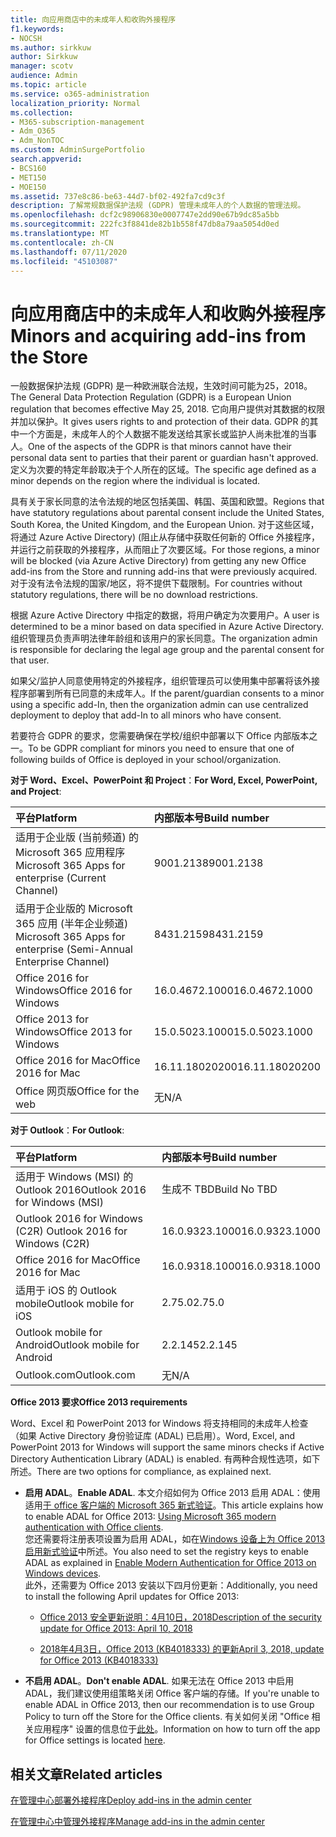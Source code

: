 ```yaml
---
title: 向应用商店中的未成年人和收购外接程序
f1.keywords:
- NOCSH
ms.author: sirkkuw
author: Sirkkuw
manager: scotv
audience: Admin
ms.topic: article
ms.service: o365-administration
localization_priority: Normal
ms.collection:
- M365-subscription-management
- Adm_O365
- Adm_NonTOC
ms.custom: AdminSurgePortfolio
search.appverid:
- BCS160
- MET150
- MOE150
ms.assetid: 737e8c86-be63-44d7-bf02-492fa7cd9c3f
description: 了解常规数据保护法规 (GDPR) 管理未成年人的个人数据的管理法规。
ms.openlocfilehash: dcf2c98906830e0007747e2dd90e67b9dc85a5bb
ms.sourcegitcommit: 222fc3f8841de82b1b558f47db8a79aa5054d0ed
ms.translationtype: MT
ms.contentlocale: zh-CN
ms.lasthandoff: 07/11/2020
ms.locfileid: "45103087"
---
```

# <a name="minors-and-acquiring-add-ins-from-the-store"></a><span data-ttu-id="b7383-103">向应用商店中的未成年人和收购外接程序</span><span class="sxs-lookup"><span data-stu-id="b7383-103">Minors and acquiring add-ins from the Store</span></span>

<span data-ttu-id="b7383-104">一般数据保护法规 (GDPR) 是一种欧洲联合法规，生效时间可能为25，2018。</span><span class="sxs-lookup"><span data-stu-id="b7383-104">The General Data Protection Regulation (GDPR) is a European Union regulation that becomes effective May 25, 2018.</span></span> <span data-ttu-id="b7383-105">它向用户提供对其数据的权限并加以保护。</span><span class="sxs-lookup"><span data-stu-id="b7383-105">It gives users rights to and protection of their data.</span></span> <span data-ttu-id="b7383-106">GDPR 的其中一个方面是，未成年人的个人数据不能发送给其家长或监护人尚未批准的当事人。</span><span class="sxs-lookup"><span data-stu-id="b7383-106">One of the aspects of the GDPR is that minors cannot have their personal data sent to parties that their parent or guardian hasn't approved.</span></span> <span data-ttu-id="b7383-107">定义为次要的特定年龄取决于个人所在的区域。</span><span class="sxs-lookup"><span data-stu-id="b7383-107">The specific age defined as a minor depends on the region where the individual is located.</span></span>
  
<span data-ttu-id="b7383-108">具有关于家长同意的法令法规的地区包括美国、韩国、英国和欧盟。</span><span class="sxs-lookup"><span data-stu-id="b7383-108">Regions that have statutory regulations about parental consent include the United States, South Korea, the United Kingdom, and the European Union.</span></span> <span data-ttu-id="b7383-109">对于这些区域，将通过 Azure Active Directory)  (阻止从存储中获取任何新的 Office 外接程序，并运行之前获取的外接程序，从而阻止了次要区域。</span><span class="sxs-lookup"><span data-stu-id="b7383-109">For those regions, a minor will be blocked (via Azure Active Directory) from getting any new Office add-ins from the Store and running add-ins that were previously acquired.</span></span> <span data-ttu-id="b7383-110">对于没有法令法规的国家/地区，将不提供下载限制。</span><span class="sxs-lookup"><span data-stu-id="b7383-110">For countries without statutory regulations, there will be no download restrictions.</span></span>
  
<span data-ttu-id="b7383-111">根据 Azure Active Directory 中指定的数据，将用户确定为次要用户。</span><span class="sxs-lookup"><span data-stu-id="b7383-111">A user is determined to be a minor based on data specified in Azure Active Directory.</span></span> <span data-ttu-id="b7383-112">组织管理员负责声明法律年龄组和该用户的家长同意。</span><span class="sxs-lookup"><span data-stu-id="b7383-112">The organization admin is responsible for declaring the legal age group and the parental consent for that user.</span></span>
  
<span data-ttu-id="b7383-113">如果父/监护人同意使用特定的外接程序，组织管理员可以使用集中部署将该外接程序部署到所有已同意的未成年人。</span><span class="sxs-lookup"><span data-stu-id="b7383-113">If the parent/guardian consents to a minor using a specific add-In, then the organization admin can use centralized deployment to deploy that add-In to all minors who have consent.</span></span>
  
<span data-ttu-id="b7383-114">若要符合 GDPR 的要求，您需要确保在学校/组织中部署以下 Office 内部版本之一。</span><span class="sxs-lookup"><span data-stu-id="b7383-114">To be GDPR compliant for minors you need to ensure that one of following builds of Office is deployed in your school/organization.</span></span>
 
 <span data-ttu-id="b7383-115">**对于 Word、Excel、PowerPoint 和 Project**：</span><span class="sxs-lookup"><span data-stu-id="b7383-115">**For Word, Excel, PowerPoint, and Project**:</span></span> 

|<span data-ttu-id="b7383-116">**平台**</span><span class="sxs-lookup"><span data-stu-id="b7383-116">**Platform**</span></span> <br/> |<span data-ttu-id="b7383-117">**内部版本号**</span><span class="sxs-lookup"><span data-stu-id="b7383-117">**Build number**</span></span> <br/> |
|:-----|:-----|
|<span data-ttu-id="b7383-118">适用于企业版 (当前频道) 的 Microsoft 365 应用程序</span><span class="sxs-lookup"><span data-stu-id="b7383-118">Microsoft 365 Apps for enterprise (Current Channel)</span></span>  <br/> |<span data-ttu-id="b7383-119">9001.2138</span><span class="sxs-lookup"><span data-stu-id="b7383-119">9001.2138</span></span>   <br/> |
|<span data-ttu-id="b7383-120">适用于企业版的 Microsoft 365 应用 (半年企业频道) </span><span class="sxs-lookup"><span data-stu-id="b7383-120">Microsoft 365 Apps for enterprise (Semi-Annual Enterprise Channel)</span></span>  <br/> |<span data-ttu-id="b7383-121">8431.2159</span><span class="sxs-lookup"><span data-stu-id="b7383-121">8431.2159</span></span>  <br/> |
|<span data-ttu-id="b7383-122">Office 2016 for Windows</span><span class="sxs-lookup"><span data-stu-id="b7383-122">Office 2016 for Windows</span></span>  <br/> |<span data-ttu-id="b7383-123">16.0.4672.1000</span><span class="sxs-lookup"><span data-stu-id="b7383-123">16.0.4672.1000</span></span>  <br/> |
|<span data-ttu-id="b7383-124">Office 2013 for Windows</span><span class="sxs-lookup"><span data-stu-id="b7383-124">Office 2013 for Windows</span></span>  <br/> |<span data-ttu-id="b7383-125">15.0.5023.1000</span><span class="sxs-lookup"><span data-stu-id="b7383-125">15.0.5023.1000</span></span>  <br/> |
|<span data-ttu-id="b7383-126">Office 2016 for Mac</span><span class="sxs-lookup"><span data-stu-id="b7383-126">Office 2016 for Mac</span></span>  <br/> |<span data-ttu-id="b7383-127">16.11.18020200</span><span class="sxs-lookup"><span data-stu-id="b7383-127">16.11.18020200</span></span>  <br/> |
|<span data-ttu-id="b7383-128">Office 网页版</span><span class="sxs-lookup"><span data-stu-id="b7383-128">Office for the web</span></span>  <br/> |<span data-ttu-id="b7383-129">无</span><span class="sxs-lookup"><span data-stu-id="b7383-129">N/A</span></span>  <br/> |
   
 <span data-ttu-id="b7383-130">**对于 Outlook**：</span><span class="sxs-lookup"><span data-stu-id="b7383-130">**For Outlook**:</span></span> 
  
|<span data-ttu-id="b7383-131">**平台**</span><span class="sxs-lookup"><span data-stu-id="b7383-131">**Platform**</span></span> <br/> |<span data-ttu-id="b7383-132">**内部版本号**</span><span class="sxs-lookup"><span data-stu-id="b7383-132">**Build number**</span></span> <br/> |
|:-----|:-----|
|<span data-ttu-id="b7383-133">适用于 Windows (MSI) 的 Outlook 2016</span><span class="sxs-lookup"><span data-stu-id="b7383-133">Outlook 2016 for Windows (MSI)</span></span>  <br/> |<span data-ttu-id="b7383-134">生成不 TBD</span><span class="sxs-lookup"><span data-stu-id="b7383-134">Build No TBD</span></span>  <br/> |
|<span data-ttu-id="b7383-135">Outlook 2016 for Windows (C2R) </span><span class="sxs-lookup"><span data-stu-id="b7383-135">Outlook 2016 for Windows (C2R)</span></span>  <br/> |<span data-ttu-id="b7383-136">16.0.9323.1000</span><span class="sxs-lookup"><span data-stu-id="b7383-136">16.0.9323.1000</span></span>  <br/> |
|<span data-ttu-id="b7383-137">Office 2016 for Mac</span><span class="sxs-lookup"><span data-stu-id="b7383-137">Office 2016 for Mac</span></span>  <br/> |<span data-ttu-id="b7383-138">16.0.9318.1000</span><span class="sxs-lookup"><span data-stu-id="b7383-138">16.0.9318.1000</span></span>  <br/> |
|<span data-ttu-id="b7383-139">适用于 iOS 的 Outlook mobile</span><span class="sxs-lookup"><span data-stu-id="b7383-139">Outlook mobile for iOS</span></span>  <br/> |<span data-ttu-id="b7383-140">2.75.0</span><span class="sxs-lookup"><span data-stu-id="b7383-140">2.75.0</span></span>  <br/> |
|<span data-ttu-id="b7383-141">Outlook mobile for Android</span><span class="sxs-lookup"><span data-stu-id="b7383-141">Outlook mobile for Android</span></span>  <br/> |<span data-ttu-id="b7383-142">2.2.145</span><span class="sxs-lookup"><span data-stu-id="b7383-142">2.2.145</span></span>  <br/> |
|<span data-ttu-id="b7383-143">Outlook.com</span><span class="sxs-lookup"><span data-stu-id="b7383-143">Outlook.com</span></span>  <br/> |<span data-ttu-id="b7383-144">无</span><span class="sxs-lookup"><span data-stu-id="b7383-144">N/A</span></span>  <br/> |

 <span data-ttu-id="b7383-145">**Office 2013 要求**</span><span class="sxs-lookup"><span data-stu-id="b7383-145">**Office 2013 requirements**</span></span>
  
<span data-ttu-id="b7383-146">Word、Excel 和 PowerPoint 2013 for Windows 将支持相同的未成年人检查（如果 Active Directory 身份验证库 (ADAL) 已启用）。</span><span class="sxs-lookup"><span data-stu-id="b7383-146">Word, Excel, and PowerPoint 2013 for Windows will support the same minors checks if Active Directory Authentication Library (ADAL) is enabled.</span></span> <span data-ttu-id="b7383-147">有两种合规性选项，如下所述。</span><span class="sxs-lookup"><span data-stu-id="b7383-147">There are two options for compliance, as explained next.</span></span>
  
- <span data-ttu-id="b7383-148">**启用 ADAL**。</span><span class="sxs-lookup"><span data-stu-id="b7383-148">**Enable ADAL**.</span></span> <span data-ttu-id="b7383-149">本文介绍如何为 Office 2013 启用 ADAL：使用适用[于 office 客户端的 Microsoft 365 新式验证](https://docs.microsoft.com/office365/enterprise/modern-auth-for-office-2013-and-2016)。</span><span class="sxs-lookup"><span data-stu-id="b7383-149">This article explains how to enable ADAL for Office 2013: [Using Microsoft 365 modern authentication with Office clients](https://docs.microsoft.com/office365/enterprise/modern-auth-for-office-2013-and-2016).</span></span><br/><span data-ttu-id="b7383-150">您还需要将注册表项设置为启用 ADAL，如在[Windows 设备上为 Office 2013 启用新式验证](../security-and-compliance/enable-modern-authentication.md)中所述。</span><span class="sxs-lookup"><span data-stu-id="b7383-150">You also need to set the registry keys to enable ADAL as explained in [Enable Modern Authentication for Office 2013 on Windows devices](../security-and-compliance/enable-modern-authentication.md).</span></span><br/><span data-ttu-id="b7383-151">此外，还需要为 Office 2013 安装以下四月份更新：</span><span class="sxs-lookup"><span data-stu-id="b7383-151">Additionally, you need to install the following April updates for Office 2013:</span></span>
    
  - [<span data-ttu-id="b7383-152">Office 2013 安全更新说明：4月10日，2018</span><span class="sxs-lookup"><span data-stu-id="b7383-152">Description of the security update for Office 2013: April 10, 2018</span></span>](https://support.microsoft.com/help/4018330/description-of-the-security-update-for-office-2013-april-10-2018)
    
  - [<span data-ttu-id="b7383-153">2018年4月3日，Office 2013 (KB4018333) 的更新</span><span class="sxs-lookup"><span data-stu-id="b7383-153">April 3, 2018, update for Office 2013 (KB4018333)</span></span>](https://support.microsoft.com/help/4018333/april-3-2018-update-for-office-2013-kb4018333)
    
- <span data-ttu-id="b7383-154">**不启用 ADAL**。</span><span class="sxs-lookup"><span data-stu-id="b7383-154">**Don't enable ADAL**.</span></span> <span data-ttu-id="b7383-155">如果无法在 Office 2013 中启用 ADAL，我们建议使用组策略关闭 Office 客户端的存储。</span><span class="sxs-lookup"><span data-stu-id="b7383-155">If you're unable to enable ADAL in Office 2013, then our recommendation is to use Group Policy to turn off the Store for the Office clients.</span></span> <span data-ttu-id="b7383-156">有关如何关闭 "Office 相关应用程序" 设置的信息位于[此处](https://technet.microsoft.com/library/cc178992.aspx)。</span><span class="sxs-lookup"><span data-stu-id="b7383-156">Information on how to turn off the app for Office settings is located [here](https://technet.microsoft.com/library/cc178992.aspx).</span></span>

## <a name="related-articles"></a><span data-ttu-id="b7383-157">相关文章</span><span class="sxs-lookup"><span data-stu-id="b7383-157">Related articles</span></span>

[<span data-ttu-id="b7383-158">在管理中心部署外接程序</span><span class="sxs-lookup"><span data-stu-id="b7383-158">Deploy add-ins in the admin center</span></span>](https://docs.microsoft.com/microsoft-365/admin/manage/manage-deployment-of-add-ins)

[<span data-ttu-id="b7383-159">在管理中心中管理外接程序</span><span class="sxs-lookup"><span data-stu-id="b7383-159">Manage add-ins in the admin center</span></span>](https://docs.microsoft.com/microsoft-365/admin/manage/manage-addins-in-the-admin-center)
    
